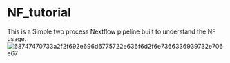 # NF_tutorial
This is a Simple two process Nextflow pipeline built to understand the NF usage. 
![68747470733a2f2f692e696d6775722e636f6d2f6e7366336939732e706e67](https://user-images.githubusercontent.com/8798661/174070473-5c4b90fb-3df3-4f64-a83d-074fa6c67ae8.png)
